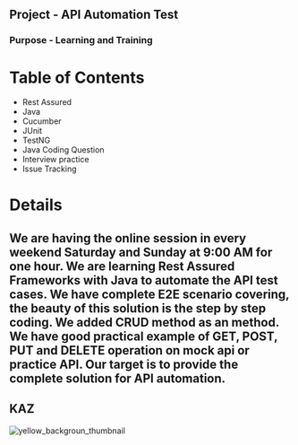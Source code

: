 ## Project - API Automation Test
### Purpose - Learning and Training
# Table of Contents
- Rest Assured
- Java
- Cucumber
- JUnit
- TestNG
- Java Coding Question
- Interview practice
- Issue Tracking
# Details #

  We are having the online session in every weekend Saturday and Sunday at 9:00 AM for one hour. We are learning Rest Assured Frameworks with Java to automate the API test cases.
  We have complete E2E scenario covering, the beauty of this solution is the step by step coding.
  We added CRUD method as an method.
  We have good practical example of GET, POST, PUT and DELETE operation on mock api or practice API.
  Our target is to provide the complete solution for API automation.
  --
 ## KAZ

![yellow_backgroun_thumbnail](https://github.com/shahnawazm786/rest-assured-api-weekly-batch/assets/49604292/a70ae3ed-913a-4264-a60b-09b0499ae049)
